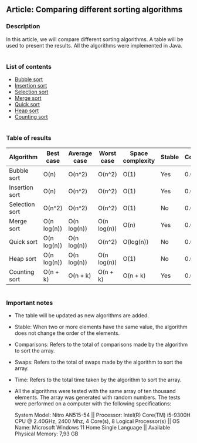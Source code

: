 ## Article: Comparing different sorting algorithms

### Description

In this article, we will compare different sorting algorithms. A table will be used to present the results. All the algorithms were implemented in Java.

#

### List of contents

- [Bubble sort](#bubble-sort)
- [Insertion sort](#insertion-sort)
- [Selection sort](#selection-sort)
- [Merge sort](#merge-sort)
- [Quick sort](#quick-sort)
- [Heap sort](#heap-sort)
- [Counting sort](#counting-sort)

#

### Table of results

| Algorithm      | Best case   | Average case | Worst case  | Space complexity | Stable | Comparisons | Swaps    | Time (ms) |
| -------------- | ----------- | ------------ | ----------- | ---------------- | ------ | ----------- | -------- | --------- |
| Bubble sort    | O(n)        | O(n^2)       | O(n^2)      | O(1)             | Yes    | 0.000000    | 0.000000 | 0.000000  |
| Insertion sort | O(n)        | O(n^2)       | O(n^2)      | O(1)             | Yes    | 0.000000    | 0.000000 | 0.000000  |
| Selection sort | O(n^2)      | O(n^2)       | O(n^2)      | O(1)             | No     | 0.000000    | 0.000000 | 0.000000  |
| Merge sort     | O(n log(n)) | O(n log(n))  | O(n log(n)) | O(n)             | Yes    | 0.000000    | 0.000000 | 0.000000  |
| Quick sort     | O(n log(n)) | O(n log(n))  | O(n^2)      | O(log(n))        | No     | 0.000000    | 0.000000 | 0.000000  |
| Heap sort      | O(n log(n)) | O(n log(n))  | O(n log(n)) | O(1)             | No     | 0.000000    | 0.000000 | 0.000000  |
| Counting sort  | O(n + k)    | O(n + k)     | O(n + k)    | O(n + k)         | Yes    | 0.000000    | 0.000000 | 0.000000  |

#

### Important notes

- The table will be updated as new algorithms are added.

- Stable: When two or more elements have the same value, the algorithm does not change the order of the elements.

- Comparisons: Refers to the total of comparisons made by the algorithm to sort the array.

- Swaps: Refers to the total of swaps made by the algorithm to sort the array.

- Time: Refers to the total time taken by the algorithm to sort the array.

- All the algorithms were tested with the same array of ten thousand elements. The array was generated with random numbers. The tests were performed on a computer with the following specifications:

  System Model: Nitro AN515-54 ||
  Processor: Intel(R) Core(TM) i5-9300H CPU @ 2.40GHz, 2400 Mhz, 4 Core(s), 8 Logical Processor(s) || OS Name: Microsoft Windows 11 Home Single Language || Available Physical Memory: 7,93 GB
